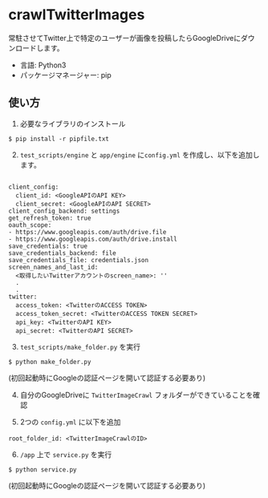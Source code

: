 # crawlTwitterImages
常駐させてTwitter上で特定のユーザーが画像を投稿したらGoogleDriveにダウンロードします。
- 言語: Python3
- パッケージマネージャー: pip

## 使い方
1. 必要なライブラリのインストール
```
$ pip install -r pipfile.txt
```

2. `test_scripts/engine` と `app/engine` に`config.yml` を作成し、以下を追加します。
```

client_config:
  client_id: <GoogleAPIのAPI KEY>
  client_secret: <GoogleAPIのAPI SECRET>
client_config_backend: settings
get_refresh_token: true
oauth_scope:
- https://www.googleapis.com/auth/drive.file
- https://www.googleapis.com/auth/drive.install
save_credentials: true
save_credentials_backend: file
save_credentials_file: credentials.json
screen_names_and_last_id:
  <取得したいTwitterアカウントのscreen_name>: ''
  .
  .
twitter:
  access_token: <TwitterのACCESS TOKEN>
  access_token_secret: <TwitterのACCESS TOKEN SECRET>
  api_key: <TwitterのAPI KEY>
  api_secret: <TwitterのAPI SECRET>
```
3. `test_scripts/make_folder.py` を実行
```
$ python make_folder.py
```
(初回起動時にGoogleの認証ページを開いて認証する必要あり)

4. 自分のGoogleDriveに `TwitterImageCrawl` フォルダーができていることを確認

5. 2つの `config.yml` に以下を追加
```
root_folder_id: <TwitterImageCrawlのID>
```

6. `/app` 上で `service.py` を実行
```
$ python service.py
```
(初回起動時にGoogleの認証ページを開いて認証する必要あり)
